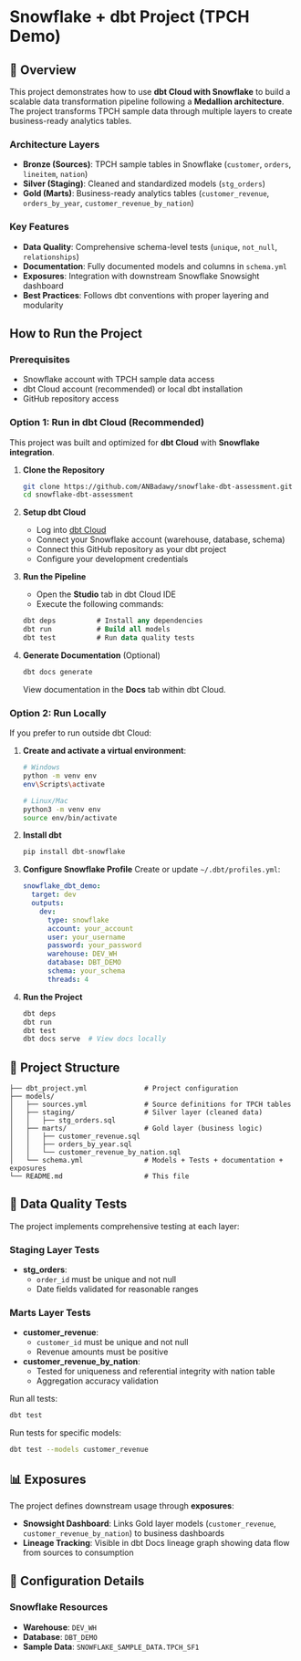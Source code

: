 # Snowflake + dbt Project (TPCH Demo)

## 📖 Overview

This project demonstrates how to use **dbt Cloud with Snowflake** to build a scalable data transformation pipeline following a **Medallion architecture**. The project transforms TPCH sample data through multiple layers to create business-ready analytics tables.

### Architecture Layers
- **Bronze (Sources)**: TPCH sample tables in Snowflake (`customer`, `orders`, `lineitem`, `nation`)
- **Silver (Staging)**: Cleaned and standardized models (`stg_orders`)
- **Gold (Marts)**: Business-ready analytics tables (`customer_revenue`, `orders_by_year`, `customer_revenue_by_nation`)

### Key Features
- **Data Quality**: Comprehensive schema-level tests (`unique`, `not_null`, `relationships`)
- **Documentation**: Fully documented models and columns in `schema.yml`
- **Exposures**: Integration with downstream Snowflake Snowsight dashboard
- **Best Practices**: Follows dbt conventions with proper layering and modularity

## How to Run the Project

### Prerequisites
- Snowflake account with TPCH sample data access
- dbt Cloud account (recommended) or local dbt installation
- GitHub repository access

### Option 1: Run in dbt Cloud (Recommended)

This project was built and optimized for **dbt Cloud** with **Snowflake integration**.

1. **Clone the Repository**
   ```bash
   git clone https://github.com/ANBadawy/snowflake-dbt-assessment.git
   cd snowflake-dbt-assessment
   ```

2. **Setup dbt Cloud**
   - Log into [dbt Cloud](https://cloud.getdbt.com/)
   - Connect your Snowflake account (warehouse, database, schema)
   - Connect this GitHub repository as your dbt project
   - Configure your development credentials

3. **Run the Pipeline**
   - Open the **Studio** tab in dbt Cloud IDE
   - Execute the following commands:
   ```sql
   dbt deps          # Install any dependencies
   dbt run           # Build all models
   dbt test          # Run data quality tests
   ```

4. **Generate Documentation** (Optional)
   ```sql
   dbt docs generate
   ```
   View documentation in the **Docs** tab within dbt Cloud.

### Option 2: Run Locally

If you prefer to run outside dbt Cloud:

1. **Create and activate a virtual environment**:
   ```bash
   # Windows
   python -m venv env
   env\Scripts\activate

   # Linux/Mac
   python3 -m venv env
   source env/bin/activate
   ```

2. **Install dbt**
   ```bash
   pip install dbt-snowflake
   ```

3. **Configure Snowflake Profile**
   Create or update `~/.dbt/profiles.yml`:
   ```yaml
   snowflake_dbt_demo:
     target: dev
     outputs:
       dev:
         type: snowflake
         account: your_account
         user: your_username
         password: your_password
         warehouse: DEV_WH
         database: DBT_DEMO
         schema: your_schema
         threads: 4
   ```
4. **Run the Project**
   ```bash
   dbt deps
   dbt run
   dbt test
   dbt docs serve  # View docs locally
   ```

## 📂 Project Structure

```
├── dbt_project.yml              # Project configuration
├── models/
│   ├── sources.yml              # Source definitions for TPCH tables
│   ├── staging/                 # Silver layer (cleaned data)
│   │   ├── stg_orders.sql
│   ├── marts/                   # Gold layer (business logic)
│   │   ├── customer_revenue.sql
│   │   ├── orders_by_year.sql
│   │   └── customer_revenue_by_nation.sql
│   └── schema.yml               # Models + Tests + documentation + exposures
└── README.md                    # This file
```

## 🧪 Data Quality Tests

The project implements comprehensive testing at each layer:

### Staging Layer Tests
- **stg_orders**: 
  - `order_id` must be unique and not null
  - Date fields validated for reasonable ranges

### Marts Layer Tests
- **customer_revenue**: 
  - `customer_id` must be unique and not null
  - Revenue amounts must be positive
- **customer_revenue_by_nation**: 
  - Tested for uniqueness and referential integrity with nation table
  - Aggregation accuracy validation

Run all tests:
```bash
dbt test
```

Run tests for specific models:
```bash
dbt test --models customer_revenue
```

## 📊 Exposures

The project defines downstream usage through **exposures**:

- **Snowsight Dashboard**: Links Gold layer models (`customer_revenue`, `customer_revenue_by_nation`) to business dashboards
- **Lineage Tracking**: Visible in dbt Docs lineage graph showing data flow from sources to consumption

## 🔧 Configuration Details

### Snowflake Resources
- **Warehouse**: `DEV_WH`
- **Database**: `DBT_DEMO`
- **Sample Data**: `SNOWFLAKE_SAMPLE_DATA.TPCH_SF1`

